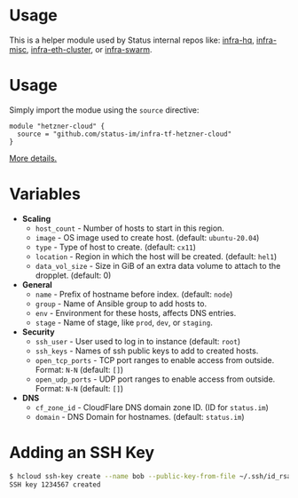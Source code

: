 # Usage

This is a helper module used by Status internal repos like: [infra-hq](https://github.com/status-im/infra-hq), [infra-misc](https://github.com/status-im/infra-misc), [infra-eth-cluster](https://github.com/status-im/infra-eth-cluster), or [infra-swarm](https://github.com/status-im/infra-swarm).

# Usage

Simply import the modue using the `source` directive:
```hcl
module "hetzner-cloud" {
  source = "github.com/status-im/infra-tf-hetzner-cloud"
}
```
[More details.](https://www.terraform.io/docs/modules/sources.html#github)

# Variables

* __Scaling__
  * `host_count` - Number of hosts to start in this region.
  * `image` - OS image used to create host. (default: `ubuntu-20.04`)
  * `type` - Type of host to create. (default: `cx11`)
  * `location` - Region in which the host will be created. (default: `hel1`)
  * `data_vol_size` - Size in GiB of an extra data volume to attach to the dropplet. (default: 0)
* __General__
  * `name` - Prefix of hostname before index. (default: `node`)
  * `group` - Name of Ansible group to add hosts to.
  * `env` - Environment for these hosts, affects DNS entries.
  * `stage` - Name of stage, like `prod`, `dev`, or `staging`.
* __Security__
  * `ssh_user` - User used to log in to instance (default: `root`)
  * `ssh_keys` - Names of ssh public keys to add to created hosts.
  * `open_tcp_ports` - TCP port ranges to enable access from outside. Format: `N-N` (default: `[]`)
  * `open_udp_ports` - UDP port ranges to enable access from outside. Format: `N-N` (default: `[]`)
* __DNS__
  * `cf_zone_id` - CloudFlare DNS domain zone ID. (ID for `status.im`)
  * `domain` - DNS Domain for hostnames. (default: `status.im`)

# Adding an SSH Key

```bash
$ hcloud ssh-key create --name bob --public-key-from-file ~/.ssh/id_rsa.pub
SSH key 1234567 created
```
